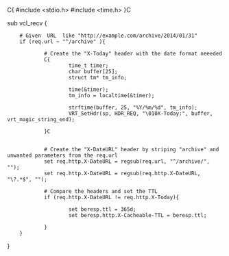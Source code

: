C{
#include <stdio.h>
#include <time.h>
}C

sub vcl_recv
{

        # Given  URL  like "http://example.com/archive/2014/01/31"
        if (req.url ~ "^/archive" ){

                # Create the "X-Today" header with the date format neeeded
                C{
                        time_t timer;
                        char buffer[25];
                        struct tm* tm_info;

                        time(&timer);
                        tm_info = localtime(&timer);

                        strftime(buffer, 25, "%Y/%m/%d", tm_info);
                        VRT_SetHdr(sp, HDR_REQ, "\010X-Today:", buffer, vrt_magic_string_end);

                }C

                
                # Create the "X-DateURL" header by striping "archive" and unwanted parameters from the req.url
                set req.http.X-DateURL = regsub(req.url, "^/archive/", "");
                set req.http.X-DateURL = regsub(req.http.X-DateURL, "\?.*$", "");

                # Compare the headers and set the TTL
                if (req.http.X-DateURL != req.http.X-Today){

                        set beresp.ttl = 365d;
                        set beresp.http.X-Cacheable-TTL = beresp.ttl;

                }
        }


}
